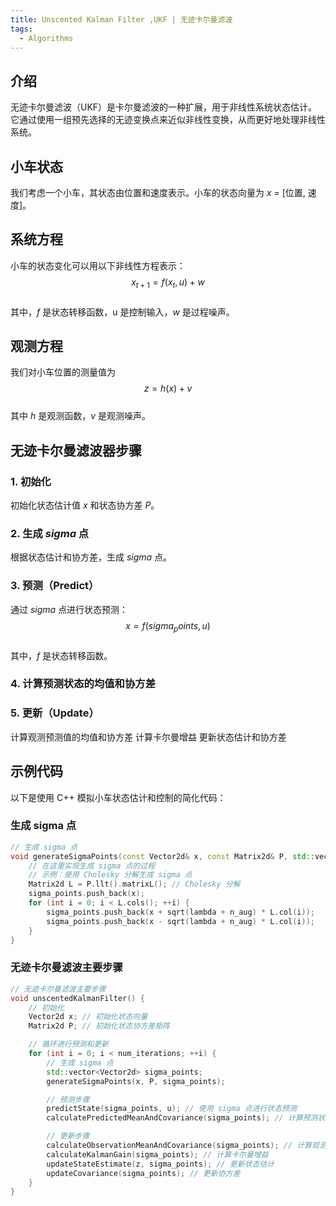 ```yaml
---
title: Unscented Kalman Filter ,UKF | 无迹卡尔曼滤波
tags:
  - Algorithms
---
```


## 介绍
无迹卡尔曼滤波（UKF）是卡尔曼滤波的一种扩展，用于非线性系统状态估计。它通过使用一组预先选择的无迹变换点来近似非线性变换，从而更好地处理非线性系统。

## 小车状态
我们考虑一个小车，其状态由位置和速度表示。小车的状态向量为 $x$ = [位置, 速度]。

## 系统方程
小车的状态变化可以用以下非线性方程表示：  
$$x_{t+1} = f(x_t, u) + w$$  
其中，$f$ 是状态转移函数，u 是控制输入，$w$ 是过程噪声。

## 观测方程
我们对小车位置的测量值为   
$$z = h(x) + v$$  
其中 $h$ 是观测函数，$v$ 是观测噪声。

## 无迹卡尔曼滤波器步骤

### 1. 初始化
初始化状态估计值 $x$ 和状态协方差 $P$。

### 2. 生成 $sigma$ 点
根据状态估计和协方差，生成 $sigma$ 点。

### 3. 预测（Predict）
通过 $sigma$ 点进行状态预测：  
$$x = f(sigma_points, u)$$  
其中，$f$ 是状态转移函数。

### 4. 计算预测状态的均值和协方差

### 5. 更新（Update）
计算观测预测值的均值和协方差
计算卡尔曼增益
更新状态估计和协方差

## 示例代码
以下是使用 C++ 模拟小车状态估计和控制的简化代码：

### 生成 sigma 点
```cpp
// 生成 sigma 点
void generateSigmaPoints(const Vector2d& x, const Matrix2d& P, std::vector<Vector2d>& sigma_points) {
    // 在这里实现生成 sigma 点的过程
    // 示例：使用 Cholesky 分解生成 sigma 点
    Matrix2d L = P.llt().matrixL(); // Cholesky 分解
    sigma_points.push_back(x);
    for (int i = 0; i < L.cols(); ++i) {
        sigma_points.push_back(x + sqrt(lambda + n_aug) * L.col(i));
        sigma_points.push_back(x - sqrt(lambda + n_aug) * L.col(i));
    }
}
```

### 无迹卡尔曼滤波主要步骤
```cpp
// 无迹卡尔曼滤波主要步骤
void unscentedKalmanFilter() {
    // 初始化
    Vector2d x; // 初始化状态向量
    Matrix2d P; // 初始化状态协方差矩阵

    // 循环进行预测和更新
    for (int i = 0; i < num_iterations; ++i) {
        // 生成 sigma 点
        std::vector<Vector2d> sigma_points;
        generateSigmaPoints(x, P, sigma_points);

        // 预测步骤
        predictState(sigma_points, u); // 使用 sigma 点进行状态预测
        calculatePredictedMeanAndCovariance(sigma_points); // 计算预测状态的均值和协方差

        // 更新步骤
        calculateObservationMeanAndCovariance(sigma_points); // 计算观测预测值的均值和协方差
        calculateKalmanGain(sigma_points); // 计算卡尔曼增益
        updateStateEstimate(z, sigma_points); // 更新状态估计
        updateCovariance(sigma_points); // 更新协方差
    }
}

```